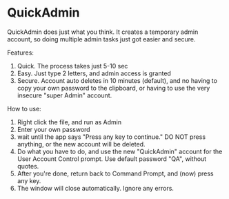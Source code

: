 # QuickAdmin
QuickAdmin does just what you think. It creates a temporary admin account, so doing multiple admin tasks just got easier and secure.

Features:
1. Quick. The process takes just 5-10 sec
2. Easy. Just type 2 letters, and admin access is granted
3. Secure. Account auto deletes in 10 minutes (default), and no having to copy your own password to the clipboard, or having to use the very insecure "super Admin" account.

How to use:
1. Right click the file, and run as Admin
2. Enter your own password
3. wait until the app says "Press any key to continue." DO NOT press anything, or the new account will be deleted.
4. Do what you have to do, and use the new "QuickAdmin" account for the User Account Control prompt. Use default password "QA", without quotes.
5. After you're done, return back to Command Prompt, and (now) press any key.
6. The window will close automatically. Ignore any errors.
